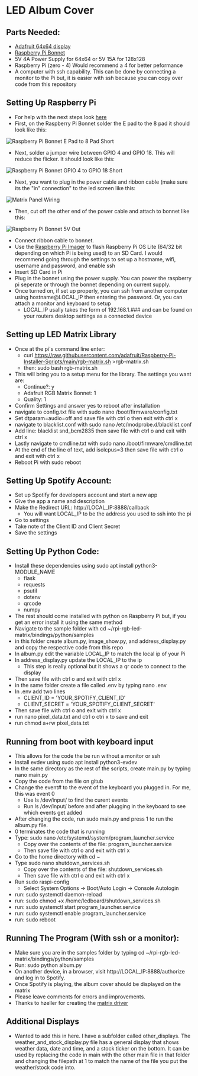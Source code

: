 # LED Album Cover
## Parts Needed:
- [Adafruit 64x64 display](https://www.adafruit.com/product/5362)
- [Raspberry Pi Bonnet](https://www.adafruit.com/product/3211)
- 5V 4A Power Supply for 64x64 or 5V 15A for 128x128
- Raspberry Pi (zero - 4) Would recommend a 4 for better peformance 
- A computer with ssh capability. This can be done by connecting a monitor to the Pi but, it is easier with ssh because you can copy over code from this repository
## Setting Up Raspberry Pi
- For help with the next steps look [here](https://learn.adafruit.com/adafruit-rgb-matrix-plus-real-time-clock-hat-for-raspberry-pi/driving-matrices)
- First, on the Raspberry Pi Bonnet solder the E pad to the 8 pad it should look like this:

  
![Raspberry Pi Bonnet E Pad to 8 Pad Short](/images/E8_Short.jpg)


- Next, solder a jumper wire between GPIO 4 and GPIO 18. This will reduce the flicker. It should look like this:

  
![Raspberry Pi Bonnet GPIO 4 to GPIO 18 Short](/images/GPIO_Short.jpg)


- Next, you want to plug in the power cable and ribbon cable (make sure its the "in" connection" to the led screen like this:


![Matrix Panel Wiring](/images/Panel_Wires.jpg)


- Then, cut off the other end of the power cable and attach to bonnet like this:

  
![Raspberry Pi Bonnet 5V Out](/images/5V_Out.jpg)


- Connect ribbon cable to bonnet.
- Use the [Raspberry Pi Imager](https://www.raspberrypi.com/software/) to flash Raspberry Pi OS Lite (64/32 bit depending on which Pi is being used) to an SD Card. I would recommend going through the settings to set up a hostname, wifi, username and password, and enable ssh
- Insert SD Card in Pi
- Plug in the bonnet using the power supply. You can power the raspberry pi seperate or through the bonnet depending on current supply.
- Once turned on, if set up properly, you can ssh from another computer using hostname@LOCAL_IP then entering the password. Or, you can attach a monitor and keyboard to setup
  - LOCAL_IP usally takes the form of 192.168.1.### and can be found on your routers desktop settings as a connected device

## Setting up LED Matrix Library
- Once at the pi's command line enter:
  - curl https://raw.githubusercontent.com/adafruit/Raspberry-Pi-Installer-Scripts/main/rgb-matrix.sh >rgb-matrix.sh
  - then: sudo bash rgb-matrix.sh
- This will bring you to a setup menu for the library. The settings you want are:
  - Continue?: y
  - Adafruit RGB Matrix Bonnet: 1
  - Quality: 1
- Confirm Settings and answer yes to reboot after installation
- navigate to config.txt file with sudo nano /boot/firmware/config.txt
- Set dtparam=audio=off and save file with ctrl o then exit with ctrl x
- navigate to blacklist.conf with sudo nano /etc/modprobe.d/blacklist.conf
- Add line: blacklist snd_bcm2835 then save file with ctrl o and exit with ctrl x
- Lastly navigate to cmdline.txt with sudo nano /boot/firmware/cmdline.txt
- At the end of the line of text, add isolcpus=3 then save file with ctrl o and exit with ctrl x
- Reboot Pi with sudo reboot

## Setting Up Spotify Account:
- Set up Spotify for developers account and start a new app
- Give the app a name and description
- Make the Redirect URL: http://LOCAL_IP:8888/callback
  - You will want LOCAL_IP to be the address you used to ssh into the pi
- Go to settings
- Take note of the Client ID and Client Secret
- Save the settings

## Setting Up Python Code:
- Install these dependencies using sudo apt install python3-MODULE_NAME
  - flask
  - requests
  - psutil
  - dotenv
  - qrcode
  - numpy
- The rest should come installed with python on Raspberry Pi but, if you get an error install it using the same method
- Navigate to the sample folder with cd ~/rpi-rgb-led-matrix/bindings/python/samples
- in this folder create album.py, image_show.py, and address_display.py and copy the respective code from this repo
- In album.py edit the variable LOCAL_IP to match the local ip of your Pi
- In address_display.py update the LOCAL_IP to the ip 
  - This step is really optional but it shows a qr code to connect to the display
- Then save file with ctrl o and exit with ctrl x
- in the same folder create a file called .env by typing nano .env
- In .env add two lines
  - CLIENT_ID = 'YOUR_SPOTIFY_CLIENT_ID'
  - CLIENT_SECRET = 'YOUR_SPOTIFY_CLIENT_SECRET'
- Then save file with ctrl o and exit with ctrl x
- run nano pixel_data.txt and ctrl o ctri x to save and exit
- run chmod a+rw pixel_data.txt

## Running from boot with keyboard input 
- This allows for the code the be run without a monitor or ssh
- Install evdev using sudo apt install python3-evdev
- In the same directory as the rest of the scripts, create main.py by typing nano main.py
- Copy the code from the file on gitub
- Change the event# to the event of the keyboard you plugged in. For me, this was event 0
  - Use ls /dev/input/ to find the curent events
  - Run ls /dev/input/ before and after plugging in the keyboard to see which events get added
- After changing the code, run sudo main.py and press 1 to run the album.py file.
- 0 terminates the code that is running
- Type: sudo nano /etc/systemd/system/program_launcher.service
  - Copy over the contents of the file: program_launcher.service
  - Then save file with ctrl o and exit with ctrl x
- Go to the home directory with cd ~
- Type sudo nano shutdown_services.sh
  - Copy over the contents of the file: shutdown_services.sh
  - Then save file with ctrl o and exit with ctrl x
- Run sudo raspi-config
  - Select System Options -> Boot/Auto Login -> Console Autologin
- run: sudo systemctl daemon-reload
- run: sudo chmod +x /home/ledboard/shutdown_services.sh
- run: sudo systemctl start program_launcher.service
- run: sudo systemctl enable program_launcher.service
- run: sudo reboot
## Running The Program (With ssh or a monitor):
- Make sure you are in the samples folder by typing cd ~/rpi-rgb-led-matrix/bindings/python/samples
- Run: sudo python album.py
- On another device, in a browser, visit http://LOCAL_IP:8888/authorize and log in to Spotify.
- Once Spotify is playing, the album cover should be displayed on the matrix
- Please leave comments for errors and improvements.
- Thanks to hzeller for creating the [matrix driver](https://github.com/hzeller/rpi-rgb-led-matrix)
## Additional Displays
- Wanted to add this in here. I have a subfolder called other_displays. The weather_and_stock_display.py file has a general display that shows weather data, date and time, and a stock ticker on the bottom. It can be used by replacing the code in main with the other main file in that folder and changing the filepath at 1 to match the name of the file you put the weather/stock code into. 

